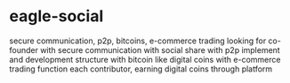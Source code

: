 # eagle-social
secure communication, p2p, bitcoins, e-commerce trading
looking for co-founder
with secure communication
with social share
with p2p implement and development structure
with bitcoin like digital coins 
with e-commerce trading function
each contributor, earning digital coins through platform
